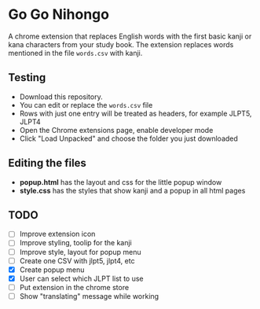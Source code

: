 # Go Go Nihongo

A chrome extension that replaces English words with the first basic kanji or kana characters from your study book. 
The extension replaces words mentioned in the file `words.csv` with kanji.

## Testing

- Download this repository. 
- You can edit or replace the `words.csv` file
- Rows with just one entry will be treated as headers, for example JLPT5, JLPT4
- Open the Chrome extensions page, enable developer mode
- Click "Load Unpacked" and choose the folder you just downloaded

## Editing the files

- **popup.html** has the layout and css for the little popup window
- **style.css** has the styles that show kanji and a popup in all html pages

## TODO

- [ ] Improve extension icon
- [ ] Improve styling, toolip for the kanji
- [ ] Improve style, layout for popup menu
- [ ] Create one CSV with jlpt5, jlpt4, etc
- [x] Create popup menu
- [x] User can select which JLPT list to use
- [ ] Put extension in the chrome store
- [ ] Show "translating" message while working